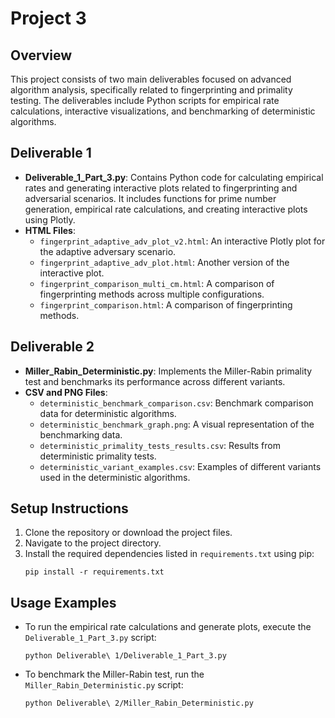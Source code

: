# Project 3

## Overview
This project consists of two main deliverables focused on advanced algorithm analysis, specifically related to fingerprinting and primality testing. The deliverables include Python scripts for empirical rate calculations, interactive visualizations, and benchmarking of deterministic algorithms.

## Deliverable 1
- **Deliverable_1_Part_3.py**: Contains Python code for calculating empirical rates and generating interactive plots related to fingerprinting and adversarial scenarios. It includes functions for prime number generation, empirical rate calculations, and creating interactive plots using Plotly.
- **HTML Files**: 
  - `fingerprint_adaptive_adv_plot_v2.html`: An interactive Plotly plot for the adaptive adversary scenario.
  - `fingerprint_adaptive_adv_plot.html`: Another version of the interactive plot.
  - `fingerprint_comparison_multi_cm.html`: A comparison of fingerprinting methods across multiple configurations.
  - `fingerprint_comparison.html`: A comparison of fingerprinting methods.

## Deliverable 2
- **Miller_Rabin_Deterministic.py**: Implements the Miller-Rabin primality test and benchmarks its performance across different variants.
- **CSV and PNG Files**:
  - `deterministic_benchmark_comparison.csv`: Benchmark comparison data for deterministic algorithms.
  - `deterministic_benchmark_graph.png`: A visual representation of the benchmarking data.
  - `deterministic_primality_tests_results.csv`: Results from deterministic primality tests.
  - `deterministic_variant_examples.csv`: Examples of different variants used in the deterministic algorithms.

## Setup Instructions
1. Clone the repository or download the project files.
2. Navigate to the project directory.
3. Install the required dependencies listed in `requirements.txt` using pip:
   ```
   pip install -r requirements.txt
   ```

## Usage Examples
- To run the empirical rate calculations and generate plots, execute the `Deliverable_1_Part_3.py` script:
  ```
  python Deliverable\ 1/Deliverable_1_Part_3.py
  ```
- To benchmark the Miller-Rabin test, run the `Miller_Rabin_Deterministic.py` script:
  ```
  python Deliverable\ 2/Miller_Rabin_Deterministic.py
  ```